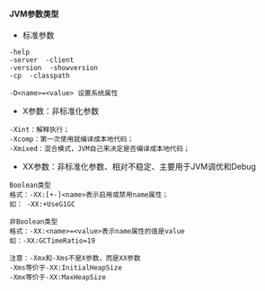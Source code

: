 #### JVM参数类型

* 标准参数

```
-help
-server  -client
-version  -showversion
-cp  -classpath

-D<name>=<value> 设置系统属性
```

* X参数：非标准化参数

```
-Xint：解释执行；
-Xcomp：第一次使用就编译成本地代码；
-Xmixed：混合模式，JVM自己来决定是否编译成本地代码；
```



* XX参数：非标准化参数、相对不稳定、主要用于JVM调优和Debug

```
Boolean类型
格式：-XX:[+-]<name>表示启用或禁用name属性；
如： -XX:+UseG1GC

非Boolean类型
格式：-XX:<name>=<value>表示name属性的值是value
如：-XX:GCTimeRatio=19

注意：-Xmx和-Xms不是X参数，而是XX参数
-Xms等价于-XX:InitialHeapSize
-Xmx等价于-XX:MaxHeapSize
```

